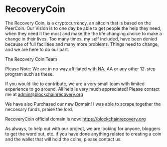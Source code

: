 # RecoveryCoin
The Recovery Coin, is a cryptocurrency, an altcoin that is based on the PeerCoin.  Our Vision is to one day be able to get people the help they need, when they need it the most and make the the life changing choice to make a change in their lives.  Too many times, my self included, have been denied because of full facilities and many more problems.  Things need to change, and we are here to do our part.

The Recovery Coin Team

Please Note: We are in no way affiliated with NA, AA or any other 12-step program such as these.

If you would like to contribute, we are a very small team with limited experience to go around.  All help is very much appreciated!  Please contact me at admin@blockchainrecovery.org

We have also Purchased our new Domain! I was able to scrape together the neccesary funds, praise the lord.

RecoveryCoin official domain is now: https://blockchainrecovery.org

As always, to help out with our project, we are looking for anyone, bloggers to get the word out, etc. if you have done anything related to creating a coin and the wallet that will hold the coins, please contact us.
